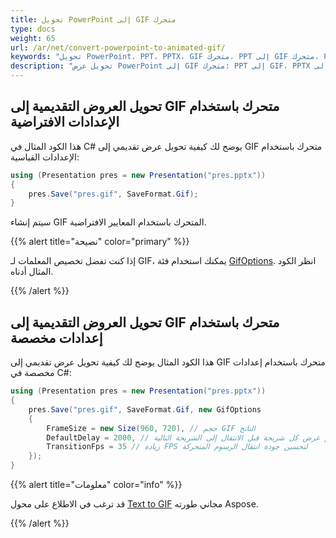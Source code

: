 ```yaml
---
title: تحويل PowerPoint إلى GIF متحرك
type: docs
weight: 65
url: /ar/net/convert-powerpoint-to-animated-gif/
keywords: "تحويل PowerPoint، PPT، PPTX، GIF متحرك، PPT إلى GIF متحرك، PPTX إلى GIF متحرك C#، Csharp، .NET، إعدادات افتراضية، إعدادات مخصصة"
description: "تحويل عرض PowerPoint إلى GIF متحرك: PPT إلى GIF، PPTX إلى GIF في C# أو .NET"
---
```


## تحويل العروض التقديمية إلى GIF متحرك باستخدام الإعدادات الافتراضية ##

هذا الكود المثال في C# يوضح لك كيفية تحويل عرض تقديمي إلى GIF متحرك باستخدام الإعدادات القياسية:

``` csharp
using (Presentation pres = new Presentation("pres.pptx"))
{
    pres.Save("pres.gif", SaveFormat.Gif);
}
```

سيتم إنشاء GIF المتحرك باستخدام المعايير الافتراضية.

{{% alert title="نصيحة" color="primary" %}}

إذا كنت تفضل تخصيص المعلمات لـ GIF، يمكنك استخدام فئة [GifOptions](https://reference.aspose.com/slides/net/aspose.slides.export/gifoptions). انظر الكود المثال أدناه.

{{% /alert %}}

## تحويل العروض التقديمية إلى GIF متحرك باستخدام إعدادات مخصصة ##
هذا الكود المثال يوضح لك كيفية تحويل عرض تقديمي إلى GIF متحرك باستخدام إعدادات مخصصة في C#:

``` csharp
using (Presentation pres = new Presentation("pres.pptx"))
{
    pres.Save("pres.gif", SaveFormat.Gif, new GifOptions
    {
        FrameSize = new Size(960, 720), // حجم GIF الناتج  
        DefaultDelay = 2000, // المدة التي سيتم عرض كل شريحة قبل الانتقال إلى الشريحة التالية
        TransitionFps = 35 // زيادة FPS لتحسين جودة انتقال الرسوم المتحركة
    });
}
```

{{% alert title="معلومات" color="info" %}}

قد ترغب في الاطلاع على محول [Text to GIF](https://products.aspose.app/slides/text-to-gif) مجاني طورته Aspose.

{{% /alert %}}